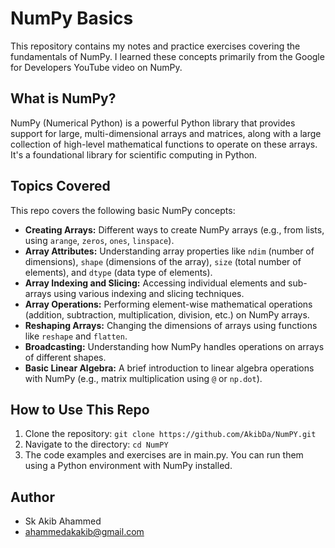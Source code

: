 # NumPy Basics

This repository contains my notes and practice exercises covering the fundamentals of NumPy. I learned these concepts primarily from the Google for Developers YouTube video on NumPy.

## What is NumPy?

NumPy (Numerical Python) is a powerful Python library that provides support for large, multi-dimensional arrays and matrices, along with a large collection of high-level mathematical functions to operate on these arrays.  It's a foundational library for scientific computing in Python.

## Topics Covered

This repo covers the following basic NumPy concepts:

* **Creating Arrays:**  Different ways to create NumPy arrays (e.g., from lists, using `arange`, `zeros`, `ones`, `linspace`).
* **Array Attributes:** Understanding array properties like `ndim` (number of dimensions), `shape` (dimensions of the array), `size` (total number of elements), and `dtype` (data type of elements).
* **Array Indexing and Slicing:** Accessing individual elements and sub-arrays using various indexing and slicing techniques.
* **Array Operations:** Performing element-wise mathematical operations (addition, subtraction, multiplication, division, etc.) on NumPy arrays.
* **Reshaping Arrays:** Changing the dimensions of arrays using functions like `reshape` and `flatten`.
* **Broadcasting:** Understanding how NumPy handles operations on arrays of different shapes. 
* **Basic Linear Algebra:** A brief introduction to linear algebra operations with NumPy (e.g., matrix multiplication using `@` or `np.dot`).

## How to Use This Repo

1. Clone the repository: `git clone https://github.com/AkibDa/NumPY.git` 
2. Navigate to the directory: `cd NumPY`
3. The code examples and exercises are in main.py. You can run them using a Python environment with NumPy installed.  

## Author

* Sk Akib Ahammed
* ahammedakakib@gmail.com

